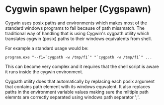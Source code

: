 Cygwin spawn helper (Cygspawn)
==============================

Cygwin uses posix paths and environments which makes most of
the standard windows programs to fail because of path missmatch.
The traditional way of handling that is using Cygwin's cygpath
utility which translates cygwin (posix) paths to their windows
equivalents from shell.

For example a standard usage would be:

    program.exe "--f1=`cygpath -w /tmp/f1`" "`cygpath -w /tmp/f1`" ...
  
This can become very complex and it requires that the shell
script is aware it runs inside the cygwin environment.

Cygpath utility does that automatically by replacing each posix
argument that contains path element with its windows equvalent.
It also replaces paths in the environment variable values making
sure the miltiple path elemnts are correctly separated using
windows path separator ';'.
